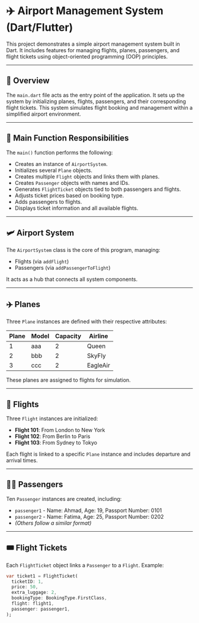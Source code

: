 # ✈️ Airport Management System (Dart/Flutter)

This project demonstrates a simple airport management system built in Dart. It includes features for managing flights, planes, passengers, and flight tickets using object-oriented programming (OOP) principles.

---

## 📄 Overview

The `main.dart` file acts as the entry point of the application. It sets up the system by initializing planes, flights, passengers, and their corresponding flight tickets. This system simulates flight booking and management within a simplified airport environment.

---

## 🚀 Main Function Responsibilities

The `main()` function performs the following:

- Creates an instance of `AirportSystem`.
- Initializes several `Plane` objects.
- Creates multiple `Flight` objects and links them with planes.
- Creates `Passenger` objects with names and IDs.
- Generates `FlightTicket` objects tied to both passengers and flights.
- Adjusts ticket prices based on booking type.
- Adds passengers to flights.
- Displays ticket information and all available flights.

---

## 🛩️ Airport System

The `AirportSystem` class is the core of this program, managing:

- Flights (via `addFlight`)
- Passengers (via `addPassengerToFlight`)

It acts as a hub that connects all system components.

---

## ✈️ Planes

Three `Plane` instances are defined with their respective attributes:

| Plane | Model | Capacity | Airline   |
|-------|-------|----------|-----------|
| 1     | aaa   | 2        | Queen     |
| 2     | bbb   | 2        | SkyFly    |
| 3     | ccc   | 2        | EagleAir  |

These planes are assigned to flights for simulation.

---

## 🛫 Flights

Three `Flight` instances are initialized:

- **Flight 101**: From London to New York
- **Flight 102**: From Berlin to Paris
- **Flight 103**: From Sydney to Tokyo

Each flight is linked to a specific `Plane` instance and includes departure and arrival times.

---

## 🧍‍♂️ Passengers

Ten `Passenger` instances are created, including:

- `passenger1` - Name: Ahmad, Age: 19, Passport Number: 0101
- `passenger2` - Name: Fatima, Age: 25, Passport Number: 0202
- *(Others follow a similar format)*

---

## 🎟️ Flight Tickets

Each `FlightTicket` object links a `Passenger` to a `Flight`. Example:

```dart
var ticket1 = FlightTicket(
  ticketID: 1,
  price: 50,
  extra_luggage: 2,
  bookingType: BookingType.FirstClass,
  flight: flight1,
  passenger: passenger1,
);

